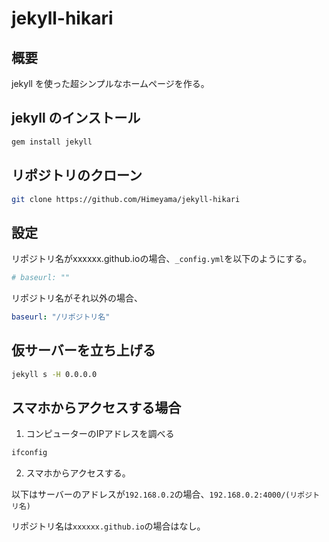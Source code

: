 # jekyll-hikari

## 概要
jekyll を使った超シンプルなホームページを作る。

## jekyll のインストール
```sh
gem install jekyll
```

## リポジトリのクローン
```sh
git clone https://github.com/Himeyama/jekyll-hikari
```

## 設定

リポジトリ名がxxxxxx.github.ioの場合、`_config.yml`を以下のようにする。

```yml
# baseurl: ""
```

リポジトリ名がそれ以外の場合、

```yml
baseurl: "/リポジトリ名"
```

## 仮サーバーを立ち上げる
```sh
jekyll s -H 0.0.0.0
```

## スマホからアクセスする場合

1. コンピューターのIPアドレスを調べる

```sh
ifconfig
```

2. スマホからアクセスする。

以下はサーバーのアドレスが`192.168.0.2`の場合、`192.168.0.2:4000/(リポジトリ名)`

リポジトリ名は`xxxxxx.github.io`の場合はなし。
